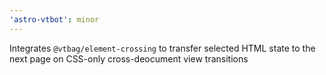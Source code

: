 ```yaml
---
'astro-vtbot': minor
---
```


Integrates `@vtbag/element-crossing` to transfer selected HTML state to the next page on CSS-only cross-deocument view transitions
